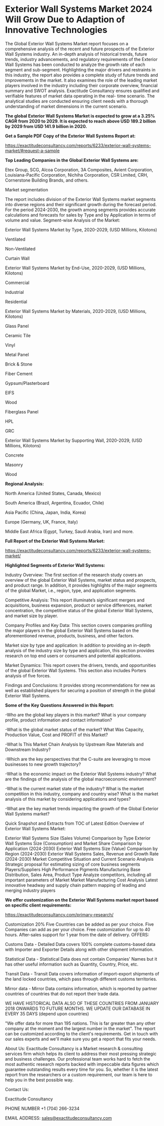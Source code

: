 # Exterior Wall Systems Market 2024 Will Grow Due to Adaption of Innovative Technologies

The Global Exterior Wall Systems Market report focuses on a comprehensive analysis of the recent and future prospects of the Exterior Wall Systems industry. An in-depth analysis of historical trends, future trends, industry advancements, and regulatory requirements of the Exterior Wall Systems has been conducted to analyze the growth rate of each segment and sub-segment. Highlighting the major drivers and restraints in this industry, the report also provides a complete study of future trends and improvements in the market. It also examines the role of the leading market players involved in the industry including their corporate overview, financial summary and SWOT analysis. Exactitude Consultancy ensures qualified and verifiable features of market data operating in the real- time scenario. The analytical studies are conducted ensuring client needs with a thorough understanding of market dimensions in the current scenario.

**The global Exterior Wall Systems Market is expected to grow at a 3.25% CAGR from 2020 to 2029. It is expected to reach above USD 189.2 billion by 2029 from USD 141.9 billion in 2020.**

**Get a Sample PDF Copy of the Exterior Wall Systems Report at:**

https://exactitudeconsultancy.com/reports/6233/exterior-wall-systems-market/#request-a-sample

**Top Leading Companies in the Global Exterior Wall Systems are:**

Etex Group, SCG, Alcoa Corporation, 3A Composites, Avient Corporation, Louisiana-Pacific Corporation, Nichiha Corporation, CSR Limited, CRH, Cornerstone Building Brands, and others.

Market segmentation

The report includes division of the Exterior Wall Systems market segments into diverse regions and their significant growth during the forecast period. For the period 2024-2030, the growth among segments provides accurate calculations and forecasts for sales by Type and by Application in terms of volume and value. Segment-wise Analysis of the Market:

Exterior Wall Systems Market by Type, 2020-2029, (USD Millions, Kilotons)

Ventilated

Non-Ventilated

Curtain Wall

Exterior Wall Systems Market by End-Use, 2020-2029, (USD Millions, Kilotons)

Commercial

Industrial

Residential

Exterior Wall Systems Market by Materials, 2020-2029, (USD Millions, Kilotons)

Glass Panel

Ceramic Tile

Vinyl

Metal Panel

Brick & Stone

Fiber Cement

Gypsum/Plasterboard

EIFS

Wood

Fiberglass Panel

HPL

GRC

Exterior Wall Systems Market by Supporting Wall, 2020-2029, (USD Millions, Kilotons)

Concrete

Masonry

Wood

**Regional Analysis:**

North America (United States, Canada, Mexico)

South America (Brazil, Argentina, Ecuador, Chile)

Asia Pacific (China, Japan, India, Korea)

Europe (Germany, UK, France, Italy)

Middle East Africa (Egypt, Turkey, Saudi Arabia, Iran) and more.

**Full Report of the Exterior Wall Systems Market:**

https://exactitudeconsultancy.com/reports/6233/exterior-wall-systems-market/

**Highlighted Segments of Exterior Wall Systems:**

Industry Overview: The first section of the research study covers an overview of the global Exterior Wall Systems, market status and prospects, and product range. In addition, it provides highlights of the major segments of the global Market, i.e., region, type, and application segments.

Competitive Analysis: This report illuminate’s significant mergers and acquisitions, business expansion, product or service differences, market concentration, the competitive status of the global Exterior Wall Systems, and market size by player.

Company Profiles and Key Data: This section covers companies profiling the major players in the global Exterior Wall Systems based on the aforementioned revenue, products, business, and other factors.

Market size by type and application: In addition to providing an in-depth analysis of the industry size by type and application, this section provides research on top end users or consumers and potential applications.

Market Dynamics: This report covers the drivers, trends, and opportunities of the global Exterior Wall Systems. This section also includes Porters analysis of five forces.

Findings and Conclusions: It provides strong recommendations for new as well as established players for securing a position of strength in the global Exterior Wall Systems.

**Some of the Key Questions Answered in this Report:**

-Who are the global key players in this market? What is your company profile, product information and contact information?

-What is the global market status of the market? What Was Capacity, Production Value, Cost and PROFIT of this Market?

-What Is This Market Chain Analysis by Upstream Raw Materials and Downstream Industry?

-Which are the key perspectives that the C-suite are leveraging to move businesses to new growth trajectory?

-What is the economic impact on the Exterior Wall Systems industry? What are the findings of the analysis of the global macroeconomic environment?

-What is the current market state of the industry? What is the market competition in this industry, company and country wise? What is the market analysis of this market by considering applications and types?

-What are the key market trends impacting the growth of the Global Exterior Wall Systems market?

Quick Snapshot and Extracts from TOC of Latest Edition Overview of Exterior Wall Systems Market:

Exterior Wall Systems Size (Sales Volume) Comparison by Type
Exterior Wall Systems Size (Consumption) and Market Share Comparison by Application (2024-2030)
Exterior Wall Systems Size (Value) Comparison by Region (2024-2030)
Exterior Wall Systems Sales, Revenue and Growth Rate (2024-2030)
Market Competitive Situation and Current Scenario Analysis
Strategic proposal for estimating sizing of core business segments
Players/Suppliers High Performance Pigments Manufacturing Base Distribution, Sales Area, Product Type
Analyze competitors, including all important parameters of Market
Market Manufacturing Cost Analysis
Latest innovative headway and supply chain pattern mapping of leading and merging industry players


**We offer customization on the Exterior Wall Systems market report based on specific client requirements:**

https://exactitudeconsultancy.com/primary-research/

Customization 20%
Five Countries can be added as per your choice.
Five Companies can add as per your choice.
Free customization for up to 40 hours.
After-sales support for 1 year from the date of delivery.
OFFERS:

Customs Data - Detailed Data covers 100% complete customs-based data with Importer and Exporter Details along with other shipment information.

Statistical Data - Statistical Data does not contain Companies' Names but it has other useful information such as Quantity, Country, Price, etc.

Transit Data - Transit Data covers information of import-export shipments of the land locked countries, which pass through different customs territories.

Mirror data - Mirror Data contains information, which is reported by partner countries of countries that do not report their trade data.

WE HAVE HISTORICAL DATA ALSO OF THESE COUNTRIES FROM JANUARY 2018 ONWARDS TO FUTURE MONTHS. WE UPDATE OUR DATABASE IN EVERY 35 DAYS (depend upon countries)

"We offer data for more than 195 nations. This is far greater than any other company at the moment and the largest number in the market". The report can be customized according to
the client's requirements. Get in touch with our sales experts and we'll make sure you get a report that fits your needs.

About Us:
Exactitude Consultancy is a Market research & consulting services firm which helps its client to address their most pressing strategic and business challenges. Our professional team works hard to fetch the most authentic research reports backed with impeccable data figures which guarantee outstanding results every time for you. So, whether it is the latest report from the researchers or a custom requirement, our team is here to help you in the best possible way.

Contact Us:

Exactitude Consultancy

PHONE NUMBER +1 (704) 266-3234

EMAIL ADDRESS: sales@exactitudeconsultancy.com
